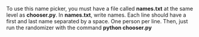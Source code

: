 To use this name picker, you must have a file called **names.txt** at the same level as **chooser.py**. In **names.txt**, write names. Each line should have a first and last name separated by a space. One person per line. Then, just run the randomizer with the command **python chooser.py**